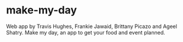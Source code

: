 # make-my-day
Web app by Travis Hughes, Frankie Jawaid, Brittany Picazo and Ageel Shatry.  Make my day, an app to get your food and event planned.
